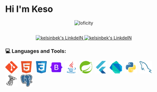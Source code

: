 
# Hi I'm Keso

<p align="center">
<img alt="loficity" width="600px" src="https://github.com/HyunCafe/HyunCafe/raw/main/assests/loficity.gif"</img>
</p>

<p align="center">
<br/>
<a href="https://www.linkedin.com/in/kelsinbek-zarlykov-43273b257">
  <img alt="kelsinbek's LinkdeIN" width="50px" src="https://user-images.githubusercontent.com/43545812/144035037-0f415fc7-9f96-4517-a370-ccc6e78a714b.png" />
</a>
<a href="https://www.instagram.com/__suiundukovich">
  <img alt="kelsinbek's LinkdeIN" width="50px" src="https://raw.githubusercontent.com/rahuldkjain/github-profile-readme-generator/master/src/images/icons/Social/instagram.svg" />
</a>

### 💻 Languages and Tools:

<div>
  <img src="https://github.com/devicons/devicon/blob/master/icons/git/git-original.svg" title="git" alt="git" width="40" height="40"/>&nbsp
  <img src="https://github.com/devicons/devicon/blob/master/icons/html5/html5-original.svg" title="html5" alt="html5" width="40" height="40"/>&nbsp
  <img src="https://github.com/devicons/devicon/blob/master/icons/css3/css3-original.svg" title="css" alt="css" width="40" height="40"/>&nbsp
  <img src="https://github.com/devicons/devicon/blob/master/icons/bootstrap/bootstrap-original.svg" title="bootstrap" alt="css" width="40" height="40"/>&nbsp
  <img src="https://github.com/devicons/devicon/blob/master/icons/java/java-original.svg" title="css" alt="java" width="40" height="40"/>&nbsp
  <img src="https://github.com/devicons/devicon/blob/master/icons/spring/spring-original.svg" title="css" alt="spring" width="40" height="40"/>&nbsp
  <img src="https://github.com/devicons/devicon/blob/master/icons/flutter/flutter-original.svg" title="css" alt="flutter" width="40" height="40"/>&nbsp
  <img src="https://github.com/devicons/devicon/blob/master/icons/dart/dart-original.svg" title="css" alt="dart" width="40" height="40"/>&nbsp
  <img src="https://github.com/devicons/devicon/blob/master/icons/python/python-original.svg" title="css" alt="python" width="40" height="40"/>&nbsp
  <img src="https://github.com/devicons/devicon/blob/master/icons/mysql/mysql-original.svg" title="css" alt="mysql" width="40" height="40"/>&nbsp
  <img src="https://github.com/devicons/devicon/blob/master/icons/microsoftsqlserver/microsoftsqlserver-plain.svg" title="css" alt="t-sql" width="40" height="40"/>&nbsp
  <img src="https://github.com/devicons/devicon/blob/master/icons/postgresql/postgresql-original.svg" title="css" alt="postgresql" width="40" height="40"/>&nbsp
</div>




